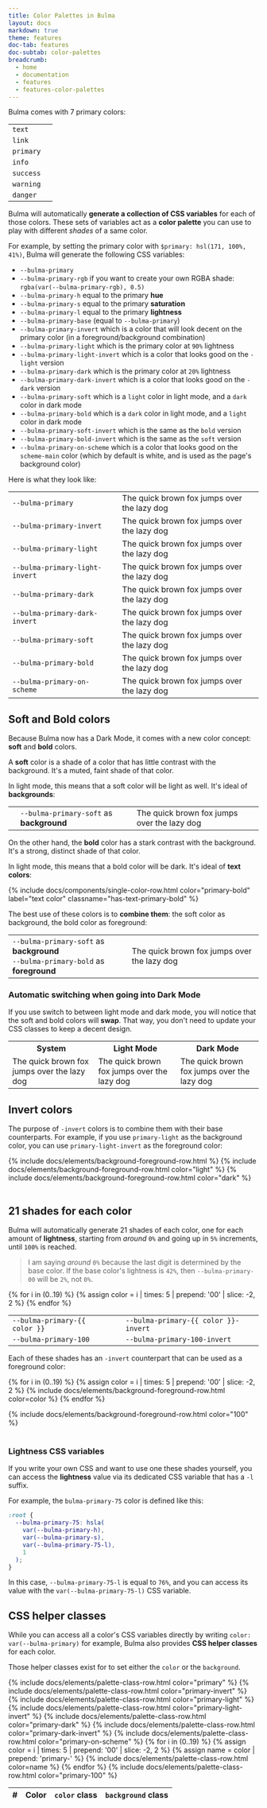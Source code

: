 ```yaml
---
title: Color Palettes in Bulma
layout: docs
markdown: true
theme: features
doc-tab: features
doc-subtab: color-palettes
breadcrumb:
  - home
  - documentation
  - features
  - features-color-palettes
---
```


Bulma comes with 7 primary colors:

<table class="table is-bordered">
<tr><td><code>text</code></td><td><span class="bd-color-swatch" style="--background: var(--bulma-text);"></span></td></tr>
<tr><td><code>link</code></td><td><span class="bd-color-swatch" style="--background: var(--bulma-link);"></span></td></tr>
<tr><td><code>primary</code></td><td><span class="bd-color-swatch" style="--background: var(--bulma-primary);"></span></td></tr>
<tr><td><code>info</code></td><td><span class="bd-color-swatch" style="--background: var(--bulma-info);"></span></td></tr>
<tr><td><code>success</code></td><td><span class="bd-color-swatch" style="--background: var(--bulma-success);"></span></td></tr>
<tr><td><code>warning</code></td><td><span class="bd-color-swatch" style="--background: var(--bulma-warning);"></span></td></tr>
<tr><td><code>danger</code></td><td><span class="bd-color-swatch" style="--background: var(--bulma-danger);"></span></td></tr>
</table>

Bulma will automatically **generate a collection of CSS variables** for each of those colors. These sets of variables act as a **color palette** you can use to play with different _shades_ of a same color.

For example, by setting the primary color with `$primary: hsl(171, 100%, 41%)`, Bulma will generate the following CSS variables:

- `--bulma-primary`
- `--bulma-primary-rgb` if you want to create your own RGBA shade: `rgba(var(--bulma-primary-rgb), 0.5)`
- `--bulma-primary-h` equal to the primary **hue**
- `--bulma-primary-s` equal to the primary **saturation**
- `--bulma-primary-l` equal to the primary **lightness**
- `--bulma-primary-base` (equal to `--bulma-primary`)
- `--bulma-primary-invert` which is a color that will look decent on the primary color (in a foreground/background combination)
- `--bulma-primary-light` which is the primary color at `90%` lightness
- `--bulma-primary-light-invert` which is a color that looks good on the `-light` version
- `--bulma-primary-dark` which is the primary color at `20%` lightness
- `--bulma-primary-dark-invert` which is a color that looks good on the `-dark` version
- `--bulma-primary-soft` which is a `light` color in light mode, and a `dark` color in dark mode
- `--bulma-primary-bold` which is a `dark` color in light mode, and a `light` color in dark mode
- `--bulma-primary-soft-invert` which is the same as the `bold` version
- `--bulma-primary-bold-invert` which is the same as the `soft` version
- `--bulma-primary-on-scheme` which is a color that looks good on the `scheme-main` color (which by default is white, and is used as the page's background color)

Here is what they look like:

<table class="table is-bordered">
  <tr>
    <td><code>--bulma-primary</code></td>
    <td><span class="bd-color-swatch" style="--background: var(--bulma-primary);"></span></td>
    <td><span class="color-primary">The quick brown fox jumps over the lazy dog</span></td>
  </tr>
  <tr>
    <td><code>--bulma-primary-invert</code></td>
    <td><span class="bd-color-swatch" style="--background: var(--bulma-primary-invert);"></span></td>
    <td><span class="color-primary-invert">The quick brown fox jumps over the lazy dog</span></td>
  </tr>
  <tr>
    <td><code>--bulma-primary-light</code></td>
    <td><span class="bd-color-swatch" style="--background: var(--bulma-primary-light);"></span></td>
    <td><span class="color-primary-light">The quick brown fox jumps over the lazy dog</span></td>
  </tr>
  <tr>
    <td><code>--bulma-primary-light-invert</code></td>
    <td><span class="bd-color-swatch" style="--background: var(--bulma-primary-light-invert);"></span></td>
    <td><span class="color-primary-light-invert">The quick brown fox jumps over the lazy dog</span></td>
  </tr>
  <tr>
    <td><code>--bulma-primary-dark</code></td>
    <td><span class="bd-color-swatch" style="--background: var(--bulma-primary-dark);"></span></td>
    <td><span class="color-primary-dark">The quick brown fox jumps over the lazy dog</span></td>
  </tr>
  <tr>
    <td><code>--bulma-primary-dark-invert</code></td>
    <td><span class="bd-color-swatch" style="--background: var(--bulma-primary-dark-invert);"></span></td>
    <td><span class="color-primary-dark-invert">The quick brown fox jumps over the lazy dog</span></td>
  </tr>
  <tr>
    <td><code>--bulma-primary-soft</code></td>
    <td><span class="bd-color-swatch" style="--background: var(--bulma-primary-soft);"></span></td>
    <td><span class="has-text-primary-soft">The quick brown fox jumps over the lazy dog</span></td>
  </tr>
  <tr>
    <td><code>--bulma-primary-bold</code></td>
    <td><span class="bd-color-swatch" style="--background: var(--bulma-primary-bold);"></span></td>
    <td><span class="has-text-primary-bold">The quick brown fox jumps over the lazy dog</span></td>
  </tr>
  <tr>
    <td><code>--bulma-primary-on-scheme</code></td>
    <td><span class="bd-color-swatch" style="--background: var(--bulma-primary-on-scheme);"></span></td>
    <td><span class="color-primary-on-scheme">The quick brown fox jumps over the lazy dog</span></td>
  </tr>
</table>

## Soft and Bold colors

Because Bulma now has a Dark Mode, it comes with a new color concept: **soft** and **bold** colors.

A **soft** color is a shade of a color that has little contrast with the background. It's a muted, faint shade of that color.

In light mode, this means that a soft color will be light as well. It's ideal of **backgrounds**:

<table class="table is-bordered">
  <tr>
    <td><span class="bd-color-swatch" style="--background: var(--bulma-primary-soft);"></span></td>
    <td><code>--bulma-primary-soft</code> as <strong>background</strong></td>
    <td class="has-background-primary-soft">The quick brown fox jumps over the lazy dog</td>
  </tr>
</table>

On the other hand, the **bold** color has a stark contrast with the background. It's a strong, distinct shade of that color.

In light mode, this means that a bold color will be dark. It's ideal of **text colors**:

{% include docs/components/single-color-row.html color="primary-bold" label="text color" classname="has-text-primary-bold" %}

The best use of these colors is to **combine them**: the soft color as background, the bold color as foreground:

<table class="table is-bordered">
  <tr>
    <td>
      <code>--bulma-primary-soft</code> as <strong>background</strong><br>
      <code>--bulma-primary-bold</code> as <strong>foreground</strong>
    </td>
    <td class="has-text-primary-bold has-background-primary-soft" style="vertical-align: middle;">The quick brown fox jumps over the lazy dog</td>
  </tr>
</table>

### Automatic switching when going into Dark Mode

If you use switch to between light mode and dark mode, you will notice that the soft and bold colors will **swap**. That way, you don't need to update your CSS classes to keep a decent design.

<table class="table is-bordered">
  <tr>
    <th>System</th>
    <th>Light Mode</th>
    <th>Dark Mode</th>
  </tr>
  <tr>
    <td class="has-text-primary-bold has-background-primary-soft" style="vertical-align: middle;">The quick brown fox jumps over the lazy dog</td>
    <td class="theme-light has-text-primary-bold has-background-primary-soft" style="vertical-align: middle;">The quick brown fox jumps over the lazy dog</td>
    <td class="theme-dark has-text-primary-bold has-background-primary-soft" style="vertical-align: middle;">The quick brown fox jumps over the lazy dog</td>
  </tr>
</table>


## Invert colors

The purpose of `-invert` colors is to combine them with their base counterparts. For example, if you use `primary-light` as the background color, you can use `primary-light-invert` as the foreground color:

<table class="table is-bordered">
  {% include docs/elements/background-foreground-row.html %}
  {% include docs/elements/background-foreground-row.html color="light" %}
  {% include docs/elements/background-foreground-row.html color="dark" %}
</table>

## 21 shades for each color

Bulma will automatically generate 21 shades of each color, one for each amount of **lightness**, starting from _around_ `0%` and going up in `5%` increments, until `100%` is reached.

> I am saying _around_ `0%` because the last digit is determined by the base color. If the base color's lightness is `42%`, then `--bulma-primary-00` will be `2%`, not `0%`.

<table class="table is-bordered">
  {% for i in (0..19) %}
    {% assign color = i | times: 5 | prepend: '00' | slice: -2, 2 %}
    <tr>
      <td><code>--bulma-primary-{{ color }}</code></td>
      <td><span class="bd-color-swatch" style="--background: var(--bulma-primary-{{ color }});"></span></td>
      <td><code>--bulma-primary-{{ color }}-invert</code></td>
      <td><span class="bd-color-swatch" style="--background: var(--bulma-primary-{{ color }}-invert);"></span></td>
    </tr>
  {% endfor %}

  <tr>
    <td><code>--bulma-primary-100</code></td>
    <td><span class="bd-color-swatch" style="--background: var(--bulma-primary-100);"></span></td>
    <td><code>--bulma-primary-100-invert</code></td>
    <td><span class="bd-color-swatch" style="--background: var(--bulma-primary-100-invert);"></span></td>
  </tr>
</table>

Each of these shades has an `-invert` counterpart that can be used as a foreground color:

<table class="table is-bordered">
  {% for i in (0..19) %}
    {% assign color = i | times: 5 | prepend: '00' | slice: -2, 2 %}
    {% include docs/elements/background-foreground-row.html color=color %}
  {% endfor %}

{% include docs/elements/background-foreground-row.html color="100" %}

</table>

### Lightness CSS variables

If you write your own CSS and want to use one these shades yourself, you can access the **lightness** value via its dedicated CSS variable that has a `-l` suffix.

For example, the `bulma-primary-75` color is defined like this:

```css
:root {
  --bulma-primary-75: hsla(
    var(--bulma-primary-h),
    var(--bulma-primary-s),
    var(--bulma-primary-75-l),
    1
  );
}
```

In this case, `--bulma-primary-75-l` is equal to `76%`, and you can access its value with the `var(--bulma-primary-75-l)` CSS variable.

## CSS helper classes

While you can access all a color's CSS variables directly by writing `color: var(--bulma-primary)` for example, Bulma also provides **CSS helper classes** for each color.

Those helper classes exist for to set either the `color` or the `background`.

<div class="table-container">
<table class="table is-bordered">
  <thead>
    <tr>
      <th>#</th>
      <th>Color</th>
      <th colspan="2"><code>color</code> class</th>
      <th colspan="2"><code>background</code> class</th>
    </tr>
  </thead>
  <tbody>
    {% include docs/elements/palette-class-row.html color="primary" %}
    {% include docs/elements/palette-class-row.html color="primary-invert" %}
    {% include docs/elements/palette-class-row.html color="primary-light" %}
    {% include docs/elements/palette-class-row.html color="primary-light-invert" %}
    {% include docs/elements/palette-class-row.html color="primary-dark" %}
    {% include docs/elements/palette-class-row.html color="primary-dark-invert" %}
    {% include docs/elements/palette-class-row.html color="primary-on-scheme" %}
    {% for i in (0..19) %}
      {% assign color = i | times: 5 | prepend: '00' | slice: -2, 2 %}
      {% assign name = color | prepend: 'primary-' %}
      {% include docs/elements/palette-class-row.html color=name %}
    {% endfor %}
    {% include docs/elements/palette-class-row.html color="primary-100" %}
  </tbody>
</table>
</div>